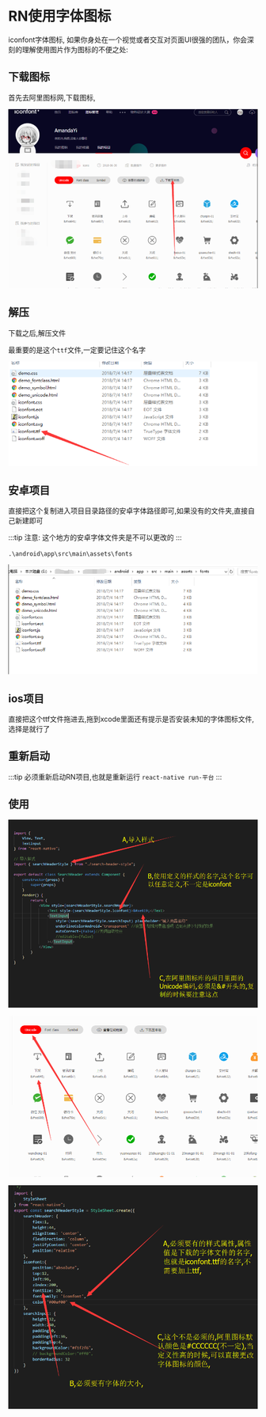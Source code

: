 # RN使用字体图标

iconfont字体图标,
如果你身处在一个视觉或者交互对页面UI很强的团队，你会深刻的理解使用图片作为图标的不便之处:

## 下载图标

首先去阿里图标网,下载图标,

![阿里图标网][1]

## 解压

下载之后,解压文件

最重要的是这个`ttf`文件,一定要记住这个名字

![解压ttf][2]

## 安卓项目

直接把这个复制进入项目目录路径的安卓字体路径即可,如果没有的文件夹,直接自己新建即可

:::tip
注意: 这个地方的安卓字体文件夹是不可以更改的
:::

`.\android\app\src\main\assets\fonts`

![RN在安卓环境下插入字体图标][3]

## ios项目

直接把这个ttf文件拖进去,拖到xcode里面还有提示是否安装未知的字体图标文件,选择是就行了

## 重新启动

:::tip
必须重新启动RN项目,也就是重新运行 `react-native run-平台`
:::

## 使用

![RN字体使用][4]

![RN字体使用][5]

![RN字体使用][6]




[1]: /images/rn/font01.png
[2]: /images/rn/font02.png
[3]: /images/rn/font03.png
[4]: /images/rn/font04.png
[5]: /images/rn/font05.png
[6]: /images/rn/font06.png
        
 


